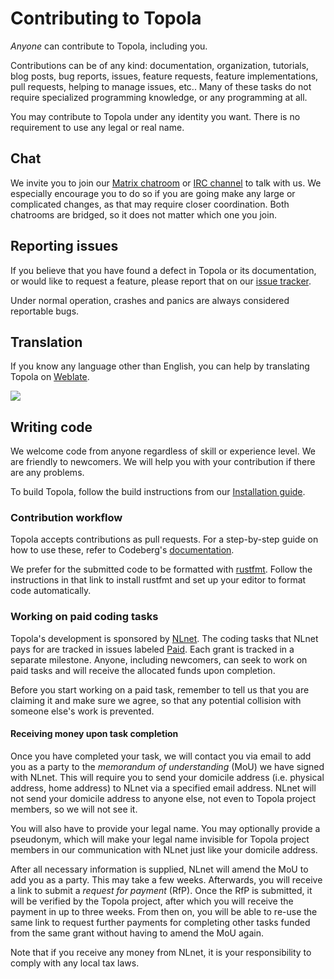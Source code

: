 # Contributing to Topola

*Anyone* can contribute to Topola, including you.

Contributions can be of any kind: documentation, organization,
tutorials, blog posts, bug reports, issues, feature requests, feature
implementations, pull requests, helping to manage issues, etc.. Many of
these tasks do not require specialized programming knowledge, or any
programming at all.

You may contribute to Topola under any identity you want. There is no
requirement to use any legal or real name.

## Chat

We invite you to join our [Matrix
chatroom](https://matrix.to/#/%23topola:tchncs.de) or [IRC
channel](https://webchat.oftc.net/?channels=#topola) to talk with us. We
especially encourage you to do so if you are going make any large or
complicated changes, as that may require closer coordination. Both
chatrooms are bridged, so it does not matter which one you join.

## Reporting issues

If you believe that you have found a defect in Topola or its
documentation, or would like to request a feature, please report that on
our [issue tracker](https://codeberg.org/topola/topola/issues).

Under normal operation, crashes and panics are always considered
reportable bugs.

## Translation

If you know any language other than English, you can help by translating
Topola on [Weblate](https://translate.codeberg.org/engage/topola/).

![](https://translate.codeberg.org/widget/topola/topola/multi-auto.svg)

## Writing code

We welcome code from anyone regardless of skill or experience level.
We are friendly to newcomers. We will help you with your contribution if
there are any problems.

To build Topola, follow the build instructions from our [Installation
guide](INSTALL.md).

### Contribution workflow

Topola accepts contributions as pull requests. For a step-by-step guide
on how to use these, refer to Codeberg's
[documentation](https://docs.codeberg.org/collaborating/pull-requests-and-git-flow/).

We prefer for the submitted code to be formatted with
[rustfmt](https://github.com/rust-lang/rustfmt). Follow the instructions
in that link to install rustfmt and set up your editor to format code
automatically.

### Working on paid coding tasks

Topola's development is sponsored by [NLnet](https://nlnet.nl/). The
coding tasks that NLnet pays for are tracked in issues labeled
[Paid](https://codeberg.org/topola/topola/issues?q=&type=all&state=open&labels=245942&milestone=0&assignee=0&poster=0&fuzzy=false).
Each grant is tracked in a separate milestone. Anyone, including
newcomers, can seek to work on paid tasks and will receive the allocated
funds upon completion.

Before you start working on a paid task, remember to tell us that you
are claiming it and make sure we agree, so that any potential collision
with someone else's work is prevented.

#### Receiving money upon task completion

Once you have completed your task, we will contact you via email to add
you as a party to the *memorandum of understanding* (MoU) we have signed
with NLnet. This will require you to send your domicile address (i.e.
physical address, home address) to NLnet via a specified email address.
NLnet will not send your domicile address to anyone else, not even to
Topola project members, so we will not see it.

You will also have to provide your legal name. You may optionally
provide a pseudonym, which will make your legal name invisible for
Topola project members in our communication with NLnet just like your
domicile address.

After all necessary information is supplied, NLnet will amend the MoU to
add you as a party. This may take a few weeks. Afterwards, you will
receive a link to submit a *request for payment* (RfP). Once the RfP is
submitted, it will be verified by the Topola project, after which you
will receive the payment in up to three weeks. From then on, you will be
able to re-use the same link to request further payments for completing
other tasks funded from the same grant without having to amend the MoU
again.

Note that if you receive any money from NLnet, it is your responsibility
to comply with any local tax laws.
